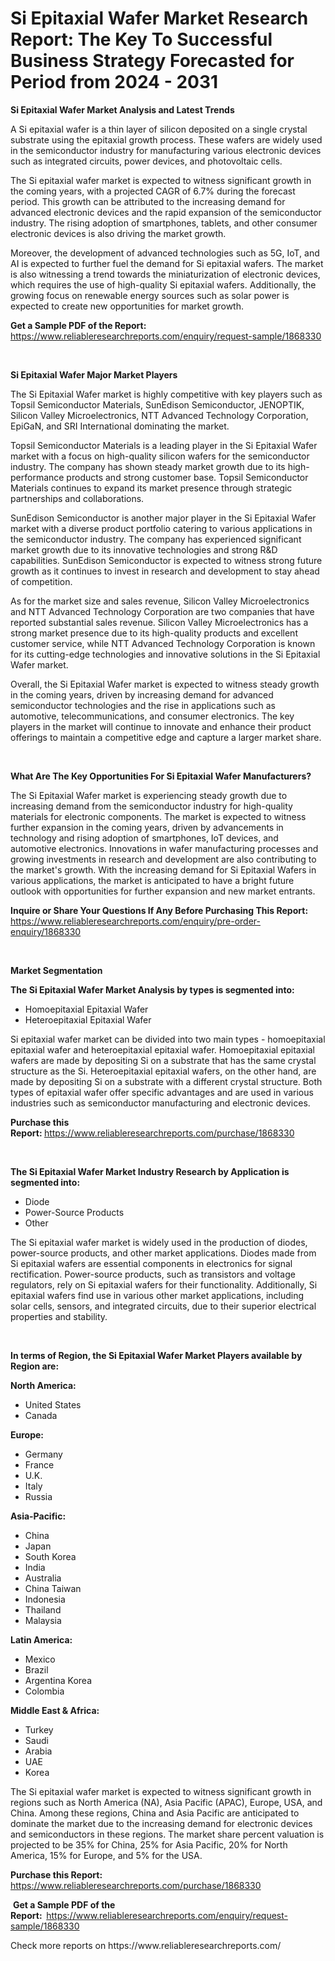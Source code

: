 <p><h1>Si Epitaxial Wafer Market Research Report: The Key To Successful Business Strategy Forecasted for Period from 2024 - 2031</h1></p><p><strong>Si Epitaxial Wafer Market Analysis and Latest Trends</strong></p>
<p><p>A Si epitaxial wafer is a thin layer of silicon deposited on a single crystal substrate using the epitaxial growth process. These wafers are widely used in the semiconductor industry for manufacturing various electronic devices such as integrated circuits, power devices, and photovoltaic cells.</p><p>The Si epitaxial wafer market is expected to witness significant growth in the coming years, with a projected CAGR of 6.7% during the forecast period. This growth can be attributed to the increasing demand for advanced electronic devices and the rapid expansion of the semiconductor industry. The rising adoption of smartphones, tablets, and other consumer electronic devices is also driving the market growth.</p><p>Moreover, the development of advanced technologies such as 5G, IoT, and AI is expected to further fuel the demand for Si epitaxial wafers. The market is also witnessing a trend towards the miniaturization of electronic devices, which requires the use of high-quality Si epitaxial wafers. Additionally, the growing focus on renewable energy sources such as solar power is expected to create new opportunities for market growth.</p></p>
<p><strong>Get a Sample PDF of the Report:&nbsp;</strong> <a href="https://www.reliableresearchreports.com/enquiry/request-sample/1868330">https://www.reliableresearchreports.com/enquiry/request-sample/1868330</a></p>
<p>&nbsp;</p>
<p><strong>Si Epitaxial Wafer Major Market Players</strong></p>
<p><p>The Si Epitaxial Wafer market is highly competitive with key players such as Topsil Semiconductor Materials, SunEdison Semiconductor, JENOPTIK, Silicon Valley Microelectronics, NTT Advanced Technology Corporation, EpiGaN, and SRI International dominating the market.</p><p>Topsil Semiconductor Materials is a leading player in the Si Epitaxial Wafer market with a focus on high-quality silicon wafers for the semiconductor industry. The company has shown steady market growth due to its high-performance products and strong customer base. Topsil Semiconductor Materials continues to expand its market presence through strategic partnerships and collaborations.</p><p>SunEdison Semiconductor is another major player in the Si Epitaxial Wafer market with a diverse product portfolio catering to various applications in the semiconductor industry. The company has experienced significant market growth due to its innovative technologies and strong R&D capabilities. SunEdison Semiconductor is expected to witness strong future growth as it continues to invest in research and development to stay ahead of competition.</p><p>As for the market size and sales revenue, Silicon Valley Microelectronics and NTT Advanced Technology Corporation are two companies that have reported substantial sales revenue. Silicon Valley Microelectronics has a strong market presence due to its high-quality products and excellent customer service, while NTT Advanced Technology Corporation is known for its cutting-edge technologies and innovative solutions in the Si Epitaxial Wafer market.</p><p>Overall, the Si Epitaxial Wafer market is expected to witness steady growth in the coming years, driven by increasing demand for advanced semiconductor technologies and the rise in applications such as automotive, telecommunications, and consumer electronics. The key players in the market will continue to innovate and enhance their product offerings to maintain a competitive edge and capture a larger market share.</p></p>
<p>&nbsp;</p>
<p><strong>What Are The Key Opportunities For Si Epitaxial Wafer Manufacturers?</strong></p>
<p><p>The Si Epitaxial Wafer market is experiencing steady growth due to increasing demand from the semiconductor industry for high-quality materials for electronic components. The market is expected to witness further expansion in the coming years, driven by advancements in technology and rising adoption of smartphones, IoT devices, and automotive electronics. Innovations in wafer manufacturing processes and growing investments in research and development are also contributing to the market's growth. With the increasing demand for Si Epitaxial Wafers in various applications, the market is anticipated to have a bright future outlook with opportunities for further expansion and new market entrants.</p></p>
<p><strong>Inquire or Share Your Questions If Any Before Purchasing This Report:</strong> <a href="https://www.reliableresearchreports.com/enquiry/pre-order-enquiry/1868330">https://www.reliableresearchreports.com/enquiry/pre-order-enquiry/1868330</a></p>
<p>&nbsp;</p>
<p><strong>Market Segmentation</strong></p>
<p><strong>The Si Epitaxial Wafer Market Analysis by types is segmented into:</strong></p>
<p><ul><li>Homoepitaxial Epitaxial Wafer</li><li>Heteroepitaxial Epitaxial Wafer</li></ul></p>
<p><p>Si epitaxial wafer market can be divided into two main types - homoepitaxial epitaxial wafer and heteroepitaxial epitaxial wafer. Homoepitaxial epitaxial wafers are made by depositing Si on a substrate that has the same crystal structure as the Si. Heteroepitaxial epitaxial wafers, on the other hand, are made by depositing Si on a substrate with a different crystal structure. Both types of epitaxial wafer offer specific advantages and are used in various industries such as semiconductor manufacturing and electronic devices.</p></p>
<p><strong>Purchase this Report:&nbsp;</strong><a href="https://www.reliableresearchreports.com/purchase/1868330">https://www.reliableresearchreports.com/purchase/1868330</a></p>
<p>&nbsp;</p>
<p><strong>The Si Epitaxial Wafer Market Industry Research by Application is segmented into:</strong></p>
<p><ul><li>Diode</li><li>Power-Source Products</li><li>Other</li></ul></p>
<p><p>The Si epitaxial wafer market is widely used in the production of diodes, power-source products, and other market applications. Diodes made from Si epitaxial wafers are essential components in electronics for signal rectification. Power-source products, such as transistors and voltage regulators, rely on Si epitaxial wafers for their functionality. Additionally, Si epitaxial wafers find use in various other market applications, including solar cells, sensors, and integrated circuits, due to their superior electrical properties and stability.</p></p>
<p>&nbsp;</p>
<p><strong>In terms of Region, the Si Epitaxial Wafer Market Players available by Region are:</strong></p>
<p>
    <p> <strong> North America: </strong>
        <ul>
            <li>United States</li>
            <li>Canada</li>
        </ul>
        </p> 
    <p> <strong> Europe: </strong>
        <ul>
            <li>Germany</li>
            <li>France</li>
            <li>U.K.</li>
            <li>Italy</li>
            <li>Russia</li>
        </ul>
        </p> 
    <p> <strong> Asia-Pacific: </strong>
        <ul>
            <li>China</li>
            <li>Japan</li>
            <li>South Korea</li>
            <li>India</li>
            <li>Australia</li>
            <li>China Taiwan</li>
            <li>Indonesia</li>
            <li>Thailand</li>
            <li>Malaysia</li>
        </ul>
        </p> 
    <p> <strong> Latin America: </strong>
        <ul>
            <li>Mexico</li>
            <li>Brazil</li>
            <li>Argentina Korea</li>
            <li>Colombia</li>
        </ul>
        </p> 
    <p> <strong> Middle East & Africa: </strong>
        <ul>
            <li>Turkey</li>
            <li>Saudi</li>
            <li>Arabia</li>
            <li>UAE</li>
            <li>Korea</li>
        </ul>
    </p>
    </p>
<p><p>The Si epitaxial wafer market is expected to witness significant growth in regions such as North America (NA), Asia Pacific (APAC), Europe, USA, and China. Among these regions, China and Asia Pacific are anticipated to dominate the market due to the increasing demand for electronic devices and semiconductors in these regions. The market share percent valuation is projected to be 35% for China, 25% for Asia Pacific, 20% for North America, 15% for Europe, and 5% for the USA.</p></p>
<p><strong>Purchase this Report: </strong><a href="https://www.reliableresearchreports.com/purchase/1868330">https://www.reliableresearchreports.com/purchase/1868330</a></p>
<p>&nbsp;<strong>Get a Sample PDF of the Report:&nbsp;&nbsp;</strong><a href="https://www.reliableresearchreports.com/enquiry/request-sample/1868330">https://www.reliableresearchreports.com/enquiry/request-sample/1868330</a></p>
<p><strong></strong></p>
<p>Check more reports on https://www.reliableresearchreports.com/</p>